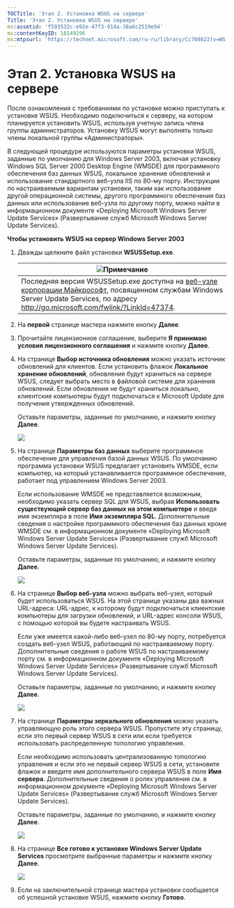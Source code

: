 ```yaml
---
TOCTitle: 'Этап 2. Установка WSUS на сервере'
Title: 'Этап 2. Установка WSUS на сервере'
ms:assetid: 'f593532c-e92e-47f3-914a-38a6c2519e94'
ms:contentKeyID: 18149296
ms:mtpsurl: 'https://technet.microsoft.com/ru-ru/library/Cc708622(v=WS.10)'
---
```


Этап 2. Установка WSUS на сервере
=================================

После ознакомления с требованиями по установке можно приступать к установке WSUS. Необходимо подключиться к серверу, на котором планируется установить WSUS, используя учетную запись члена группы администраторов. Установку WSUS могут выполнять только члены локальной группы «Администраторы».

В следующей процедуре используются параметры установки WSUS, заданные по умолчанию для Windows Server 2003, включая установку Windows SQL Server 2000 Desktop Engine (WMSDE) для программного обеспечения баз данных WSUS, локальное хранение обновлений и использование стандартного веб-узла IIS по 80-му порту. Инструкции по настраиваемым вариантам установки, таким как использование другой операционной системы, другого программного обеспечения баз данных или использование веб-узла по другому порту, можно найти в информационном документе «Deploying Microsoft Windows Server Update Services» (Развертывание служб Microsoft Windows Server Update Services).

**Чтобы установить WSUS на сервер Windows Server 2003**
1.  Дважды щелкните файл установки **WSUSSetup.exe**.

    | ![](images/Cc708622.note(WS.10).gif)Примечание                                                                                                                                                            |
    |----------------------------------------------------------------------------------------------------------------------------------------------------------------------------------------------------------------------------------------|
    | Последняя версия WSUSSetup.exe доступна на [веб-узле корпорации Майкрософт](http://go.microsoft.com/fwlink/?linkid=47374), посвященном службам Windows Server Update Services, по адресу http://go.microsoft.com/fwlink/?LinkId=47374. |

2.  На **первой** странице мастера нажмите кнопку **Далее**.

3.  Прочитайте лицензионное соглашение, выберите **Я принимаю условия лицензионного соглашения** и нажмите кнопку **Далее**.

4.  На странице **Выбор источника обновления** можно указать источник обновлений для клиентов. Если установить флажок **Локальное хранение обновлений**, обновления будут храниться на сервере WSUS, следует выбрать место в файловой системе для хранения обновлений. Если обновления не будут храниться локально, клиентские компьютеры будут подключаться к Microsoft Update для получения утвержденных обновлений.

    Оставьте параметры, заданные по умолчанию, и нажмите кнопку **Далее**.

    ![](images/Cc708622.fa6ac6a6-6814-4b7e-96e8-e08af5e534b8(WS.10).gif)

5.  На странице **Параметры баз данных** выберите программное обеспечение для управления базой данных WSUS. По умолчанию программа установки WSUS предлагает установить WMSDE, если компьютер, на который устанавливается программное обеспечение, работает под управлением Windows Server 2003.

    Если использование WMSDE не представляется возможным, необходимо указать сервер SQL для WSUS, выбрав **Использовать существующий сервер баз данных на этом компьютере** и введя имя экземпляра в поле **Имя экземпляра SQL**. Дополнительные сведения о настройке программного обеспечения баз данных кроме WMSDE см. в информационном документе «Deploying Microsoft Windows Server Update Services» (Развертывание служб Microsoft Windows Server Update Services).

    Оставьте параметры, заданные по умолчанию, и нажмите кнопку **Далее**.

    ![](images/Cc708622.bc0b73ad-b338-437c-a3c7-0299e819840d(WS.10).gif)

6.  На странице **Выбор веб-узла** можно выбрать веб-узел, который будет использоваться WSUS. На этой странице указаны два важных URL-адреса: URL-адрес, к которому будут подключаться клиентские компьютеры для загрузки обновлений, и URL-адрес консоли WSUS, с помощью которой вы будете настраивать WSUS.

    Если уже имеется какой-либо веб-узел по 80-му порту, потребуется создать веб-узел WSUS, работающий по настраиваемому порту. Дополнительные сведения о работе WSUS по настраиваемому порту см. в информационном документе «Deploying Microsoft Windows Server Update Services» (Развертывание служб Microsoft Windows Server Update Services).

    Оставьте параметры, заданные по умолчанию, и нажмите кнопку **Далее**.

    ![](images/Cc708622.64ed7643-a050-4f54-bf9f-04cf7931adc0(WS.10).gif)

7.  На странице **Параметры зеркального обновления** можно указать управляющую роль этого сервера WSUS. Пропустите эту страницу, если это первый сервер WSUS в сети или если требуется использовать распределенную топологию управления.

    Если необходимо использовать централизованную топологию управления и если это не первый сервер WSUS в сети, установите флажок и введите имя дополнительного сервера WSUS в поле **Имя сервера**. Дополнительные сведения о ролях управления см. в информационном документе «Deploying Microsoft Windows Server Update Services» (Развертывание служб Microsoft Windows Server Update Services).

    Оставьте параметры, заданные по умолчанию, и нажмите кнопку **Далее**.

    ![](images/Cc708622.f26e09d5-983c-418d-8511-8960850403ef(WS.10).gif)

8.  На странице **Все готово к установке Windows Server Update Services** просмотрите выбранные параметры и нажмите кнопку **Далее**.

    ![](images/Cc708622.20de7d09-3d30-4867-9253-6f353dd1923d(WS.10).gif)

9.  Если на заключительной странице мастера установки сообщается об успешной установке WSUS, нажмите кнопку **Готово**.
